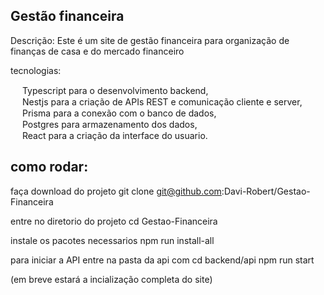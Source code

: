 ## Gestão financeira
Descrição:
Este é um site de gestão financeira para organização de finanças de casa e do mercado financeiro

tecnologias:
<div>
<a href="https://www.typescriptlang.org"> <img src="https://upload.wikimedia.org/wikipedia/commons/4/4c/Typescript_logo_2020.svg" height=15 width=15></a> Typescript para o desenvolvimento backend,<br>
<a href="https://nestjs.com"><img src="https://upload.wikimedia.org/wikipedia/commons/a/a8/NestJS.svg" height=15 width=15></a> Nestjs para a criação de APIs REST e comunicação cliente e server,<br>
<a href="https://www.prisma.io"><img src="https://cdn.creazilla.com/icons/3256965/file-type-prisma-icon-md.png" height=15 width=15></a> Prisma para a conexão com o banco de dados,<br>
<a href="https://www.postgresql.org"><img src="https://www.postgresql.org/media/img/about/press/elephant.png" height=15 width=15></a> Postgres para armazenamento dos dados,<br>
<a href="https://react.dev"><img src="https://react.dev/images/brand/logo_dark.svg" height=15 width=15></a> React para a criação da interface do usuario.<br>
</div>

## como rodar:
faça download do projeto
git clone git@github.com:Davi-Robert/Gestao-Financeira

entre no diretorio do projeto
cd Gestao-Financeira

instale os pacotes necessarios
npm run install-all

para iniciar a API entre na pasta da api com
cd backend/api
npm run start

(em breve estará a incialização completa do site)
